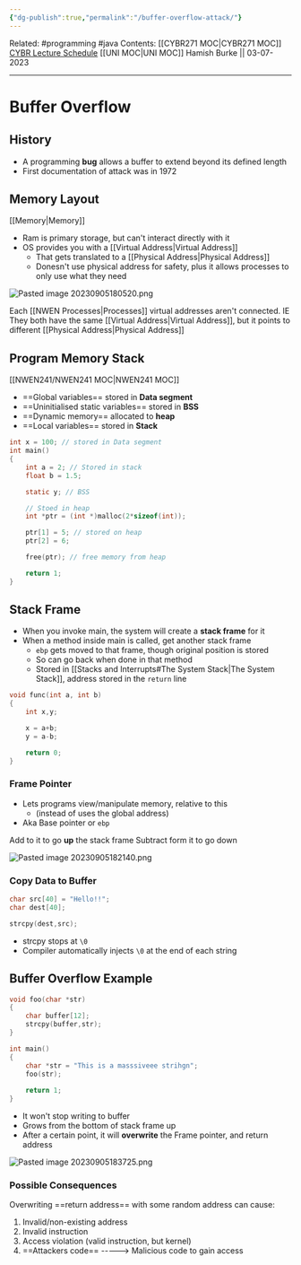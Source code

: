 ```yaml
---
{"dg-publish":true,"permalink":"/buffer-overflow-attack/"}
---
```


Related: #programming #java 
Contents: [[CYBR271 MOC\|CYBR271 MOC]]
[CYBR Lecture Schedule](https://ecs.wgtn.ac.nz/Courses/CYBR271_2023T2/LectureSchedule)
[[UNI MOC\|UNI MOC]]
Hamish Burke || 03-07-2023
***

# Buffer Overflow

## History

- A programming **bug** allows a buffer to extend beyond its defined length
- First documentation of attack was in 1972

## Memory Layout

[[Memory\|Memory]]

- Ram is primary storage, but can't interact directly with it
- OS provides you with a [[Virtual Address\|Virtual Address]] 
	- That gets translated to a [[Physical Address\|Physical Address]]
	- Donesn't use physical address for safety, plus it allows processes to only use what they need

![Pasted image 20230905180520.png](/img/user/Pasted%20image%2020230905180520.png)

Each [[NWEN Processes\|Processes]] virtual addresses aren't connected. IE They both have the same [[Virtual Address\|Virtual Address]], but it points to different [[Physical Address\|Physical Address]]

## Program Memory Stack

[[NWEN241/NWEN241 MOC\|NWEN241 MOC]]

- ==Global variables== stored in **Data segment**
- ==Uninitialised static variables== stored in **BSS**
- ==Dynamic memory== allocated to **heap**
- ==Local variables== stored in **Stack**

```C
int x = 100; // stored in Data segment
int main()
{
	int a = 2; // Stored in stack
	float b = 1.5;

	static y; // BSS

	// Stoed in heap
	int *ptr = (int *)malloc(2*sizeof(int));

	ptr[1] = 5; // stored on heap
	ptr[2] = 6;

	free(ptr); // free memory from heap

	return 1;
}
```

## Stack Frame

- When you invoke main, the system will create a **stack frame** for it
- When a method inside main is called, get another stack frame
	- `ebp` gets moved to that frame, though original position is stored
	- So can go back when done in that method
	- Stored in  [[Stacks and Interrupts#The System Stack\|The System Stack]], address stored in the `return` line

```C
void func(int a, int b)
{
	int x,y;

	x = a+b;
	y = a-b;

	return 0;
}
```

### Frame Pointer

- Lets programs view/manipulate memory, relative to this
	- (instead of uses the global address)
- Aka Base pointer or `ebp`

Add to it to go **up** the stack frame
Subtract form it to go down

![Pasted image 20230905182140.png](/img/user/Pasted%20image%2020230905182140.png)

### Copy Data to Buffer

```C
char src[40] = "Hello!!";
char dest[40];

strcpy(dest,src);
```

- strcpy stops at `\0`
- Compiler automatically injects `\0` at the end of each string

## Buffer Overflow Example

```C
void foo(char *str)
{
	char buffer[12];
	strcpy(buffer,str);
}

int main()
{
	char *str = "This is a masssiveee strihgn";
	foo(str);
		
	return 1;
}
```

- It won't stop writing to buffer
- Grows from the bottom of stack frame up
- After a certain point, it will **overwrite** the Frame pointer, and return address

![Pasted image 20230905183725.png](/img/user/Pasted%20image%2020230905183725.png)

### Possible Consequences

Overwriting ==return address== with some random address can cause:

1. Invalid/non-existing address
2. Invalid instruction
3. Access violation (valid instruction, but kernel)
4. ==Attackers code== -----> Malicious code to gain access

